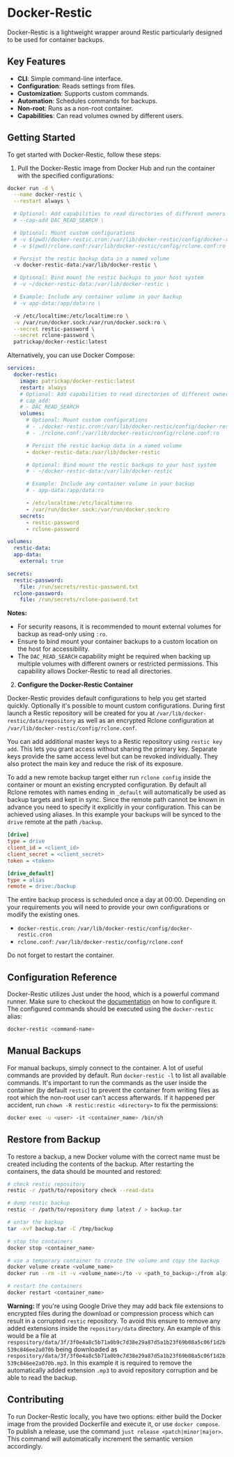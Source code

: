 # Docker-Restic

Docker-Restic is a lightweight wrapper around Restic particularly designed to be used for container backups.

## Key Features

- **CLI**: Simple command-line interface.
- **Configuration**: Reads settings from files.
- **Customization**: Supports custom commands.
- **Automation**: Schedules commands for backups.
- **Non-root**: Runs as a non-root container.
- **Capabilities**: Can read volumes owned by different users.

## Getting Started

To get started with Docker-Restic, follow these steps:

1. Pull the Docker-Restic image from Docker Hub and run the container with the specified configurations:

```bash
docker run -d \
  --name docker-restic \
  --restart always \

  # Optional: Add capabilities to read directories of different owners
  # --cap-add DAC_READ_SEARCH \

  # Optional: Mount custom configurations
  # -v $(pwd)/docker-restic.cron:/var/lib/docker-restic/config/docker-restic.cron:ro \
  # -v $(pwd)/rclone.conf:/var/lib/docker-restic/config/rclone.conf:ro \

  # Persist the restic backup data in a named volume
  -v docker-restic-data:/var/lib/docker-restic \

  # Optional: Bind mount the restic backups to your host system
  # -v ~/docker-restic-data:/var/lib/docker-restic \

  # Example: Include any container volume in your backup
  # -v app-data:/app/data:ro \

  -v /etc/localtime:/etc/localtime:ro \
  -v /var/run/docker.sock:/var/run/docker.sock:ro \
  --secret restic-password \
  --secret rclone-password \
  patrickap/docker-restic:latest
```

Alternatively, you can use Docker Compose:

```yml
services:
  docker-restic:
    image: patrickap/docker-restic:latest
    restart: always
    # Optional: Add capabilities to read directories of different owners
    # cap_add:
    # - DAC_READ_SEARCH
    volumes:
      # Optional: Mount custom configurations
      # - ./docker-restic.cron:/var/lib/docker-restic/config/docker-restic.cron:ro
      # - ./rclone.conf:/var/lib/docker-restic/config/rclone.conf:ro

      # Persist the restic backup data in a named volume
      - docker-restic-data:/var/lib/docker-restic

      # Optional: Bind mount the restic backups to your host system
      # - ~/docker-restic-data:/var/lib/docker-restic

      # Example: Include any container volume in your backup
      # - app-data:/app/data:ro

      - /etc/localtime:/etc/localtime:ro
      - /var/run/docker.sock:/var/run/docker.sock:ro
    secrets:
      - restic-password
      - rclone-password

volumes:
  restic-data:
  app-data:
    external: true

secrets:
  restic-password:
    file: /run/secrets/restic-password.txt
  rclone-password:
    file: /run/secrets/rclone-password.txt
```

**Notes:**

- For security reasons, it is recommended to mount external volumes for backup as read-only using `:ro`.
- Ensure to bind mount your container backups to a custom location on the host for accessibility.
- The `DAC_READ_SEARCH` capability might be required when backing up multiple volumes with different owners or restricted permissions. This capability allows Docker-Restic to read all directories.

2. **Configure the Docker-Restic Container**

Docker-Restic provides default configurations to help you get started quickly. Optionally it's possible to mount custom configurations. During first launch a Restic repository will be created for you at `/var/lib/docker-restic/data/repository` as well as an encrypted Rclone configuration at `/var/lib/docker-restic/config/rclone.conf`.

You can add additional master keys to a Restic repository using `restic key add`. This lets you grant access without sharing the primary key. Separate keys provide the same access level but can be revoked individually. They also protect the main key and reduce the risk of its exposure.

To add a new remote backup target either run `rclone config` inside the container or mount an existing encrypted configuration. By default all Rclone remotes with names ending in `_default` will automatically be used as backup targets and kept in sync. Since the remote path cannot be known in advance you need to specify it explicitly in your configuration. This can be achieved using aliases. In this example your backups will be synced to the `drive` remote at the path `/backup`.

```ini
[drive]
type = drive
client_id = <client_id>
client_secret = <client_secret>
token = <token>

[drive_default]
type = alias
remote = drive:/backup
```

The entire backup process is scheduled once a day at 00:00. Depending on your requirements you will need to provide your own configurations or modify the existing ones.

- `docker-restic.cron`: `/var/lib/docker-restic/config/docker-restic.cron`
- `rclone.conf`: `/var/lib/docker-restic/config/rclone.conf`

Do not forget to restart the container.

## Configuration Reference

Docker-Restic utilizes Just under the hood, which is a powerful command runner. Make sure to checkout the [documentation](https://just.systems/man/en) on how to configure it. The configured commands should be executed using the `docker-restic` alias:

```bash
docker-restic <command-name>
```

## Manual Backups

For manual backups, simply connect to the container. A lot of useful commands are provided by default. Run `docker-restic -l` to list all available commands. It's important to run the commands as the user inside the container (by default `restic`) to prevent the container from writing files as root which the non-root user can't access afterwards. If it happened per accident, run `chown -R restic:restic <directory>` to fix the permissions:

```bash
docker exec -u <user> -it <container_name> /bin/sh
```

## Restore from Backup

To restore a backup, a new Docker volume with the correct name must be created including the contents of the backup. After restarting the containers, the data should be mounted and restored:

```bash
# check restic repository
restic -r /path/to/repository check --read-data

# dump restic backup
restic -r /path/to/repository dump latest / > backup.tar

# untar the backup
tar -xvf backup.tar -C /tmp/backup

# stop the containers
docker stop <container_name>

# use a temporary container to create the volume and copy the backup
docker volume create <volume_name>
docker run --rm -it -v <volume_name>:/to -v <path_to_backup>:/from alpine /bin/sh -c 'cp -av /from/. /to'

# restart the containers
docker restart <container_name>
```

**Warning:**
If you're using Google Drive they may add back file extensions to encrypted files during the download or compression process which can result in a corrupted `restic` repository. To avoid this ensure to remove any added extensions inside the `repository/data` directory. An example of this would be a file at `respository/data/3f/3f0e4a8c5b71a0b9c7d38e29a87d5a1b23f69b08a5c06f1d2b539c846ee2a070b` being downloaded as `respository/data/3f/3f0e4a8c5b71a0b9c7d38e29a87d5a1b23f69b08a5c06f1d2b539c846ee2a070b.mp3`. In this example it is required to remove the automatically added extension `.mp3` to avoid repository corruption and be able to read the backup.

## Contributing

To run Docker-Restic locally, you have two options: either build the Docker image from the provided Dockerfile and execute it, or use `docker compose`. To publish a release, use the command `just release <patch|minor|major>`. This command will automatically increment the semantic version accordingly.
